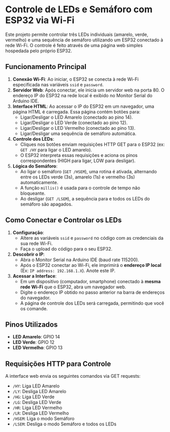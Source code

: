 # Controle de LEDs e Semáforo com ESP32 via Wi-Fi

Este projeto permite controlar três LEDs individuais (amarelo, verde, vermelho) e uma sequência de semáforo utilizando um ESP32 conectado à rede Wi-Fi. O controle é feito através de uma página web simples hospedada pelo próprio ESP32.

## Funcionamento Principal

1.  **Conexão Wi-Fi**: Ao iniciar, o ESP32 se conecta à rede Wi-Fi especificada nas variáveis `ssid` e `password`.
2.  **Servidor Web**: Após conectar, ele inicia um servidor web na porta 80. O endereço IP do ESP32 na rede local é exibido no Monitor Serial do Arduino IDE.
3.  **Interface HTML**: Ao acessar o IP do ESP32 em um navegador, uma página HTML é carregada. Essa página contém botões para:
    * Ligar/Desligar o LED Amarelo (conectado ao pino 14).
    * Ligar/Desligar o LED Verde (conectado ao pino 12).
    * Ligar/Desligar o LED Vermelho (conectado ao pino 13).
    * Ligar/Desligar uma sequência de semáforo automática.
4.  **Controle dos LEDs**:
    * Cliques nos botões enviam requisições HTTP GET para o ESP32 (ex: `GET /HY` para ligar o LED amarelo).
    * O ESP32 interpreta essas requisições e aciona os pinos correspondentes (HIGH para ligar, LOW para desligar).
5.  **Lógica do Semáforo**:
    * Ao ligar o semáforo (`GET /HSEM`), uma rotina é ativada, alternando entre os LEDs verde (3s), amarelo (1s) e vermelho (3s) automaticamente.
    * A função `millis()` é usada para o controle de tempo não bloqueante.
    * Ao desligar (`GET /LSEM`), a sequência para e todos os LEDs do semáforo são apagados.

## Como Conectar e Controlar os LEDs

1.  **Configuração**:
    * Altere as variáveis `ssid` e `password` no código com as credenciais da sua rede Wi-Fi.
    * Faça o upload do código para o seu ESP32.
2.  **Descobrir o IP**:
    * Abra o Monitor Serial na Arduino IDE (baud rate 115200).
    * Após o ESP32 conectar ao Wi-Fi, ele imprimirá o **endereço IP local** (Ex: `IP address: 192.168.1.X`). Anote este IP.
3.  **Acessar a Interface**:
    * Em um dispositivo (computador, smartphone) conectado à **mesma rede Wi-Fi** que o ESP32, abra um navegador web.
    * Digite o endereço IP obtido no passo anterior na barra de endereços do navegador.
    * A página de controle dos LEDs será carregada, permitindo que você os comande.

## Pinos Utilizados

* **LED Amarelo**: GPIO 14
* **LED Verde**: GPIO 12
* **LED Vermelho**: GPIO 13

## Requisições HTTP para Controle

A interface web envia os seguintes comandos via GET requests:
* `/HY`: Liga LED Amarelo
* `/LY`: Desliga LED Amarelo
* `/HG`: Liga LED Verde
* `/LG`: Desliga LED Verde
* `/HR`: Liga LED Vermelho
* `/LR`: Desliga LED Vermelho
* `/HSEM`: Liga o modo Semáforo
* `/LSEM`: Desliga o modo Semáforo e todos os LEDs
